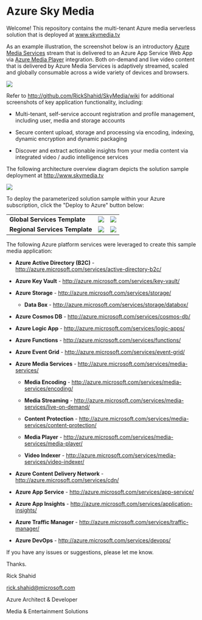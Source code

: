 # Azure Sky Media

Welcome! This repository contains the multi-tenant Azure media serverless solution that is deployed at www.skymedia.tv

As an example illustration, the screenshot below is an introductory <a href="http://azure.microsoft.com/services/media-services/" target="_blank">Azure Media Services</a> stream that is delivered to an Azure App Service Web App via <a href="http://azure.microsoft.com/services/media-services/media-player/" target="_blank">Azure Media Player</a> integration. Both on-demand and live video content that is delivered by Azure Media Services is adaptively streamed, scaled and globally consumable across a wide variety of devices and browsers.

![](https://skymedia.azureedge.net/docs/01.10-ApplicationIntroduction.png)

Refer to http://github.com/RickShahid/SkyMedia/wiki for additional screenshots of key application functionality, including:

* Multi-tenant, self-service account registration and profile management, including user, media and storage accounts

* Secure content upload, storage and processing via encoding, indexing, dynamic encryption and dynamic packaging

* Discover and extract actionable insights from your media content via integrated video / audio intelligence services

The following architecture overview diagram depicts the solution sample deployment at http://www.skymedia.tv

![](https://skymedia.azureedge.net/docs/02.12-SolutionArchitecture.png)

To deploy the parameterized solution sample within your Azure subscription, click the "Deploy to Azure" button below:

<table>
  <tr>
    <td>
      <b>Global Services Template</b>
    </td>
    <td>
      <a href="https://portal.azure.com/#create/Microsoft.Template/uri/https%3A%2F%2Fraw.githubusercontent.com%2FRickShahid%2FSkyMedia%2Fmaster%2FResourceManager%2FTemplate.Global.json" title="Deploy Global Services" target="_blank"><img src="http://azuredeploy.net/deploybutton.png"></a>
    </td>
    <td>
      <a href="http://armviz.io/#/?load=https%3A%2F%2Fraw.githubusercontent.com%2FRickShahid%2FSkyMedia%2Fmaster%2FResourceManager%2FTemplate.Global.json" title="Visualize Global Services" target="_blank"><img src="http://armviz.io/visualizebutton.png"></a>
    </td>
  </tr>
  <tr>
    <td>
      <b>Regional Services Template</b>
    </td>
    <td>
      <a href="https://portal.azure.com/#create/Microsoft.Template/uri/https%3A%2F%2Fraw.githubusercontent.com%2FRickShahid%2FSkyMedia%2Fmaster%2FResourceManager%2FTemplate.Regional.json" title="Deploy Regional Services" target="_blank"><img src="http://azuredeploy.net/deploybutton.png"></a>
    </td>
    <td>
      <a href="http://armviz.io/#/?load=https%3A%2F%2Fraw.githubusercontent.com%2FRickShahid%2FSkyMedia%2Fmaster%2FResourceManager%2FTemplate.Regional.json" title="Visualize Regional Services" target="_blank"><img src="http://armviz.io/visualizebutton.png"></a>
    </td>
  </tr>
</table>

The following Azure platform services were leveraged to create this sample media application:

* **Azure Active Directory (B2C)** - http://azure.microsoft.com/services/active-directory-b2c/

* **Azure Key Vault** - http://azure.microsoft.com/services/key-vault/

* **Azure Storage** - http://azure.microsoft.com/services/storage/

  * **Data Box** - http://azure.microsoft.com/services/storage/databox/

* **Azure Cosmos DB** - http://azure.microsoft.com/services/cosmos-db/

* **Azure Logic App** - http://azure.microsoft.com/services/logic-apps/

* **Azure Functions** - http://azure.microsoft.com/services/functions/

* **Azure Event Grid** - http://azure.microsoft.com/services/event-grid/

* **Azure Media Services** - http://azure.microsoft.com/services/media-services/

  * **Media Encoding** - http://azure.microsoft.com/services/media-services/encoding/

  * **Media Streaming** - http://azure.microsoft.com/services/media-services/live-on-demand/

  * **Content Protection** - http://azure.microsoft.com/services/media-services/content-protection/
  
  * **Media Player** - http://azure.microsoft.com/services/media-services/media-player/
  
  * **Video Indexer** - http://azure.microsoft.com/services/media-services/video-indexer/

* **Azure Content Delivery Network** - http://azure.microsoft.com/services/cdn/

* **Azure App Service** - http://azure.microsoft.com/services/app-service/

* **Azure App Insights** - http://azure.microsoft.com/services/application-insights/

* **Azure Traffic Manager** - http://azure.microsoft.com/services/traffic-manager/

* **Azure DevOps** - http://azure.microsoft.com/services/devops/

If you have any issues or suggestions, please let me know.

Thanks.

Rick Shahid

rick.shahid@microsoft.com

Azure Architect & Developer

Media & Entertainment Solutions
